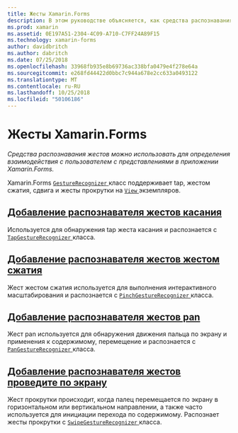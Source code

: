 ```yaml
---
title: Жесты Xamarin.Forms
description: В этом руководстве объясняется, как средства распознавания жестов Xamarin.Forms можно использовать для определения взаимодействия с пользователем с представлениями в приложении Xamarin.Forms.
ms.prod: xamarin
ms.assetid: 0E197A51-2304-4C09-A710-C7FF24A89F15
ms.technology: xamarin-forms
author: davidbritch
ms.author: dabritch
ms.date: 07/25/2018
ms.openlocfilehash: 33968fb935e8b69736ac338bfa0479e4f278e64a
ms.sourcegitcommit: e268fd44422d0bbc7c944a678e2cc633a0493122
ms.translationtype: MT
ms.contentlocale: ru-RU
ms.lasthandoff: 10/25/2018
ms.locfileid: "50106186"
---
```

# <a name="xamarinforms-gestures"></a>Жесты Xamarin.Forms

_Средства распознавания жестов можно использовать для определения взаимодействия с пользователем с представлениями в приложении Xamarin.Forms._

Xamarin.Forms [ `GestureRecognizer` ](xref:Xamarin.Forms.GestureRecognizer) класс поддерживает tap, жестом сжатия, сдвига и жесты прокрутки на [ `View` ](xref:Xamarin.Forms.View) экземпляров.

## <a name="adding-a-tap-gesture-recognizertapmd"></a>[Добавление распознавателя жестов касания](tap.md)

Используется для обнаружения tap жеста касания и распознается с [ `TapGestureRecognizer` ](xref:Xamarin.Forms.TapGestureRecognizer) класса.

## <a name="adding-a-pinch-gesture-recognizerpinchmd"></a>[Добавление распознавателя жестов жестом сжатия](pinch.md)

Жест жестом сжатия используется для выполнения интерактивного масштабирования и распознается с [ `PinchGestureRecognizer` ](xref:Xamarin.Forms.PinchGestureRecognizer) класса.

## <a name="adding-a-pan-gesture-recognizerpanmd"></a>[Добавление распознавателя жестов pan](pan.md)

Жест pan используется для обнаружения движения пальца по экрану и применения к содержимому, перемещение и распознается с [ `PanGestureRecognizer` ](xref:Xamarin.Forms.PanGestureRecognizer) класса.

## <a name="adding-a-swipe-gesture-recognizerswipemd"></a>[Добавление распознавателя жестов проведите по экрану](swipe.md)

Жест прокрутки происходит, когда палец перемещается по экрану в горизонтальном или вертикальном направлении, а также часто используется для инициации перехода по содержимому. Распознает жесты прокрутки с [ `SwipeGestureRecognizer` ](xref:Xamarin.Forms.SwipeGestureRecognizer) класса.
